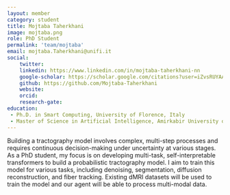 ```yaml
---
layout: member
category: student
title: Mojtaba Taherkhani
image: mojtaba.png
role: PhD Student
permalink: 'team/mojtaba'
email: mojtaba.Taherkhani@unifi.it
social:
    twitter: 
    linkedin: https://www.linkedin.com/in/mojtaba-taherkhani-nn
    google-scholar: https://scholar.google.com/citations?user=iZvsRUYAAAAJ&hl=en
    github: https://github.com/Mojtaba-Taherkhani
    website:
    orcid: 
    research-gate: 
education:
 - Ph.D. in Smart Computing, University of Florence, Italy
 - Master of Science in Artificial Intelligence, Amirkabir University of Technology (polytechnic Tehran), Iran
---
```

Building a tractography model involves complex, multi-step processes and requires continuous decision-making under uncertainty at various stages. As a PhD student, my focus is on developing multi-task, self-interpretable transformers to build a probabilistic tractography model. I aim to train this model for various tasks, including denoising, segmentation, diffusion reconstruction, and fiber tracking. Existing dMRI datasets will be used to train the model and our agent will be able to process multi-modal data.

